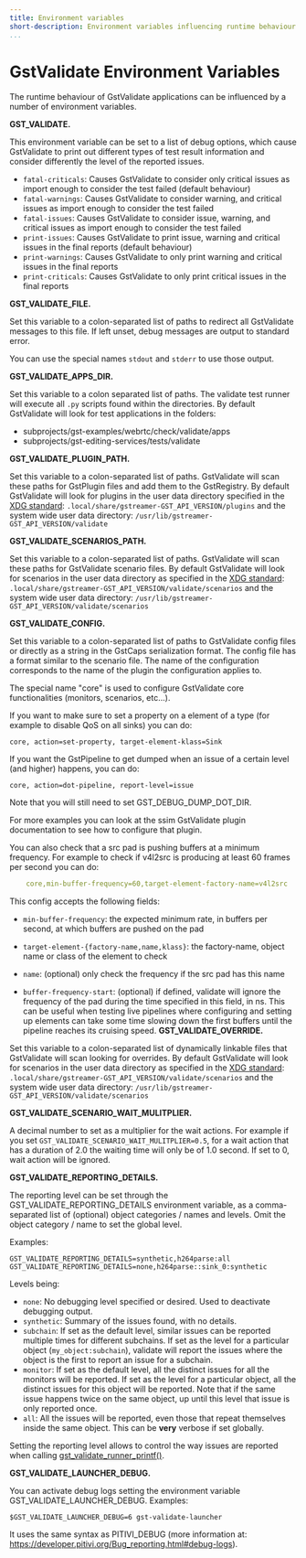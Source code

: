 ```yaml
---
title: Environment variables
short-description: Environment variables influencing runtime behaviour
...
```


# GstValidate Environment Variables

The runtime behaviour of GstValidate applications can be influenced by a
number of environment variables.

**GST_VALIDATE.**

This environment variable can be set to a list of debug options, which
cause GstValidate to print out different types of test result
information and consider differently the level of the reported issues.

* `fatal-criticals`: Causes GstValidate to consider only critical issues as import enough
  to consider the test failed (default behaviour)
* `fatal-warnings`: Causes GstValidate to consider warning, and critical issues as
  import enough to consider the test failed
* `fatal-issues`: Causes GstValidate to consider issue, warning, and critical issues
  as import enough to consider the test failed
* `print-issues`: Causes GstValidate to print issue, warning and critical issues in
  the final reports (default behaviour)
* `print-warnings`: Causes GstValidate to only print warning and critical issues in the
  final reports
* `print-criticals`: Causes GstValidate to only print critical issues in the final
  reports

**GST_VALIDATE_FILE.**

Set this variable to a colon-separated list of paths to redirect all
GstValidate messages to this file. If left unset, debug messages are
output to standard error.

You can use the special names `stdout` and `stderr` to use those output.

**GST_VALIDATE_APPS_DIR.**

Set this variable to a colon separated list of paths. The validate test
runner will execute all `.py` scripts found within the directories.
By default GstValidate will look for test applications in the folders:
* subprojects/gst-examples/webrtc/check/validate/apps
* subprojects/gst-editing-services/tests/validate

**GST_VALIDATE_PLUGIN_PATH.**

Set this variable to a colon-separated list of paths. GstValidate will
scan these paths for GstPlugin files and add them to the GstRegistry.
By default GstValidate will look for plugins in the user data directory
specified in the [XDG standard]:
`.local/share/gstreamer-GST_API_VERSION/plugins` and the
system wide user data directory:
`/usr/lib/gstreamer-GST_API_VERSION/validate`

**GST_VALIDATE_SCENARIOS_PATH.**

Set this variable to a colon-separated list of paths. GstValidate will
scan these paths for GstValidate scenario files. By default GstValidate
will look for scenarios in the user data directory as specified in the
[XDG standard]:
`.local/share/gstreamer-GST_API_VERSION/validate/scenarios` and the
system wide user data directory:
`/usr/lib/gstreamer-GST_API_VERSION/validate/scenarios`

**GST_VALIDATE_CONFIG.**

Set this variable to a colon-separated list of paths to GstValidate
config files or directly as a string in the GstCaps serialization
format. The config file has a format similar to the scenario file. The
name of the configuration corresponds to the name of the plugin the
configuration applies to.

The special name "core" is used to configure GstValidate core
functionalities (monitors, scenarios, etc...).

If you want to make sure to set a property on a element of a type (for
example to disable QoS on all sinks) you can do:

```
core, action=set-property, target-element-klass=Sink
```

If you want the GstPipeline to get dumped when an issue of a certain
level (and higher) happens, you can do:

```
core, action=dot-pipeline, report-level=issue
```

Note that you will still need to set GST_DEBUG_DUMP_DOT_DIR.

For more examples you can look at the ssim GstValidate plugin
documentation to see how to configure that plugin.

You can also check that a src pad is pushing buffers at a minimum
frequency. For example to check if v4l2src is producing at least 60 frames
per second you can do:

``` yaml
    core,min-buffer-frequency=60,target-element-factory-name=v4l2src
```

This config accepts the following fields:
-   `min-buffer-frequency`: the expected minimum rate, in buffers per
    second, at which buffers are pushed on the pad

-   `target-element-{factory-name,name,klass}`: the factory-name, object
    name or class of the element to check

-   `name`: (optional) only check the frequency if the src pad has this
    name

-   `buffer-frequency-start`: (optional) if defined, validate will
    ignore the frequency of the pad during the time specified in this
    field, in ns. This can be useful when testing live pipelines where
    configuring and setting up elements can take some time slowing down
    the first buffers until the pipeline reaches its cruising speed.
**GST_VALIDATE_OVERRIDE.**

Set this variable to a colon-separated list of dynamically linkable
files that GstValidate will scan looking for overrides. By default
GstValidate will look for scenarios in the user data directory as
specified in the [XDG standard]:
`.local/share/gstreamer-GST_API_VERSION/validate/scenarios` and the
system wide user data directory:
`/usr/lib/gstreamer-GST_API_VERSION/validate/scenarios`

**GST_VALIDATE_SCENARIO_WAIT_MULITPLIER.**

A decimal number to set as a multiplier for the wait actions. For
example if you set `GST_VALIDATE_SCENARIO_WAIT_MULITPLIER=0.5`, for a
wait action that has a duration of 2.0 the waiting time will only be of
1.0 second. If set to 0, wait action will be ignored.

**GST_VALIDATE_REPORTING_DETAILS.**

The reporting level can be set through the
GST_VALIDATE_REPORTING_DETAILS environment variable, as a
comma-separated list of (optional) object categories / names and levels.
Omit the object category / name to set the global level.

Examples:

```
GST_VALIDATE_REPORTING_DETAILS=synthetic,h264parse:all
GST_VALIDATE_REPORTING_DETAILS=none,h264parse::sink_0:synthetic
```

Levels being:

* `none`: No debugging level specified or desired. Used to deactivate
  debugging output.
* `synthetic`: Summary of the issues found, with no details.
* `subchain`: If set as the default level, similar issues can be reported multiple
  times for different subchains. If set as the level for a particular
  object (`my_object:subchain`), validate will report the issues where
  the object is the first to report an issue for a subchain.
* `monitor`: If set as the default level, all the distinct issues for all the
  monitors will be reported. If set as the level for a particular
  object, all the distinct issues for this object will be reported.
  Note that if the same issue happens twice on the same object, up
  until this level that issue is only reported once.
* `all`: All the issues will be reported, even those that repeat themselves
  inside the same object. This can be **very** verbose if set
  globally.

Setting the reporting level allows to control the way issues are
reported when calling [gst_validate_runner_printf()](gst_validate_runner_printf).

**GST_VALIDATE_LAUNCHER_DEBUG.**

You can activate debug logs setting the environment variable GST_VALIDATE_LAUNCHER_DEBUG.
Examples:
```
$GST_VALIDATE_LAUNCHER_DEBUG=6 gst-validate-launcher
```
It uses the same syntax as PITIVI_DEBUG
(more information at: https://developer.pitivi.org/Bug_reporting.html#debug-logs).

  [XDG standard]: http://www.freedesktop.org/wiki/Software/xdg-user-dirs/
